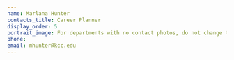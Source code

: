 ```yaml
---
name: Marlana Hunter
contacts_title: Career Planner
display_order: 5
portrait_image: For departments with no contact photos, do not change this field.
phone:
email: mhunter@kcc.edu
---
```


